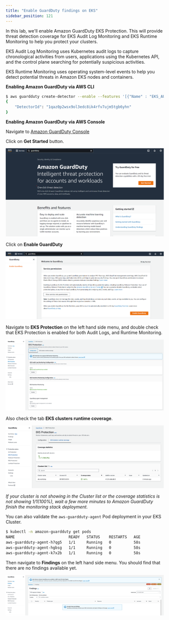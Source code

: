 ```yaml
---
title: "Enable GuardDuty findings on EKS"
sidebar_position: 121
---
```


In this lab, we'll enable Amazon GuardDuty EKS Protection. This will provide threat detection coverage for EKS Audit Log Monitoring and EKS Runtime Monitoring to help you protect your clusters.

 EKS Audit Log Monitoring uses Kubernetes audit logs to capture chronological activities from users, applications using the Kubernetes API, and the control plane searching for potentially suspicious activities.

EKS Runtime Monitoring uses operating system-level events to help you detect potential threats in Amazon EKS nodes and containers.

**Enabling Amazon GuardDuty via AWS CLI**

```bash test=false
$ aws guardduty create-detector --enable --features '[{"Name" : "EKS_AUDIT_LOGS", "Status" : "ENABLED"}, {"Name" : "EKS_RUNTIME_MONITORING", "Status" : "ENABLED", "AdditionalConfiguration" : [{"Name" : "EKS_ADDON_MANAGEMENT", "Status" : "ENABLED"}]}]'
{
    "DetectorId": "1qaz0p2wsx9ol3edc8ik4rfv7ujm5tgb6yhn"
}
```

**Enabling Amazon GuardDuty via AWS Console**

Navigate to [Amazon GuardDuty Console](https://console.aws.amazon.com/guardduty/home)

Click on **Get Started** button.

![](assets/gd_getstart.png)

Click on **Enable GuardDuty**

![](assets/gd_enable.png)


Navigate to **EKS Protection** on the left hand side menu, and double check that EKS Protection is enabled for both Audit Logs, and Runtime Monitoring.

![](assets/eksprotection.png)

Also check the tab **EKS clusters runtime coverage**.

![](assets/runtime-coverage.png)

*If your cluster is not showing in the Cluster list or the coverage statistics is not showing 1/1(100%), wait a few more minutes to Amazon GuardDuty finish the monitoring stack deployment.*

You can also validate the `aws-guardduty-agent` Pod deployment in your EKS Cluster.

```bash test=false
$ kubectl -n amazon-guardduty get pods                                                                                                                
NAME                        READY   STATUS    RESTARTS   AGE
aws-guardduty-agent-h7qg5   1/1     Running   0          58s
aws-guardduty-agent-hgbsg   1/1     Running   0          58s
aws-guardduty-agent-k7x2b   1/1     Running   0          58s
```


Then navigate to **Findings** on the left hand side menu. You should find that there are no findings available yet.

![](assets/findings.png)